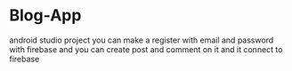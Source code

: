 # Blog-App
 android studio project
 you can make a register with email and password with firebase and you can create post and comment on it 
 and it connect to firebase
